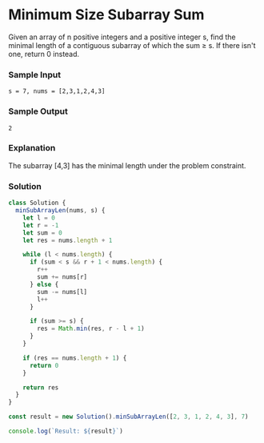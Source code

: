 # Minimum Size Subarray Sum

Given an array of n positive integers and a positive integer s, find the minimal length of a contiguous subarray of which the sum ≥ s. If there isn't one, return 0 instead.

### Sample Input
```
s = 7, nums = [2,3,1,2,4,3]
```
### Sample Output
```
2
```
### Explanation
The subarray [4,3] has the minimal length under the problem constraint.

### Solution
```js
class Solution {
  minSubArrayLen(nums, s) {
    let l = 0
    let r = -1
    let sum = 0
    let res = nums.length + 1

    while (l < nums.length) {
      if (sum < s && r + 1 < nums.length) {
        r++
        sum += nums[r]
      } else {
        sum -= nums[l]
        l++
      }

      if (sum >= s) {
        res = Math.min(res, r - l + 1)
      }
    }

    if (res == nums.length + 1) {
      return 0
    }

    return res
  }
}

const result = new Solution().minSubArrayLen([2, 3, 1, 2, 4, 3], 7)

console.log(`Result: ${result}`)
```
